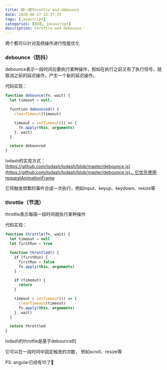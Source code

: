 ```yaml
---
title: 聊一聊throttle and debounce
date: 2020-06-27 13:37:23
tags: [javascript]
categories: [前端, javascript]
description: throttle and debounce
---
```


两个都可以针对高频操作进行性能优化

### debounce（防抖）
debounce表示一段时间后要执行某种操作，假如在执行之前又有了执行信号，就取消之前的延迟操作，产生一个新的延迟操作。

代码实现：
```js
function debounce(fn, wait) {
  let timeout = null;

  fucntion debounced() {
    clearTimeout(timeout)

    timeout = setTimeout(() => {
      fn.apply(this, arguments)
    }, wait)
  }

  return debounced
}
```

lodash的实现方式：[https://github.com/lodash/lodash/blob/master/debounce.js](https://github.com/lodash/lodash/blob/master/debounce.js)，它优先使用requestAnimationFrame

它将触发频繁的事件合成一次执行，例如input、keyup、keydown、resize等

### throttle（节流）
throttle表示每隔一段时间就执行某种操作

代码实现：
```js
function throttle(fn, wait) {
  let timeout = null
  let firstRun = true

  function throttled() {
    if (firstRun) {
      firstRun = false
      fn.apply(this, arguments)
    }

    if (timeout) {
      return
    }

    timeout = setTimeout(() => {
      clearTimeout(timeout)
      fn.apply(this, arguments)
    }, wait)
  }

  return throttled
}
```

lodash的throttle是基于debounce的

它可以在一段时间中固定触发的次数， 例如scroll、resize等


PS: angular已经有10了🤯


